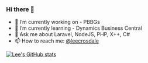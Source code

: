 ### Hi there 👋

- 🔭 I’m currently working on - PBBGs
- 🌱 I’m currently learning - Dynamics Business Central
- 💬 Ask me about Laravel, NodeJS, PHP, X++, C#
- 📫 How to reach me: [@leecrosdale](https://x.com/leecrosdale)

[![Lee's GitHub stats](https://github-readme-stats.vercel.app/api?username=leecrosdale&show_icons=true&theme=synthwave)](https://github.com/anuraghazra/github-readme-stats)
